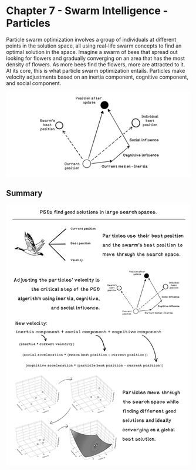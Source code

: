 # Chapter 7 - Swarm Intelligence - Particles
Particle swarm optimization involves a group of individuals at different points in the solution space, all using real-life swarm concepts to find an optimal solution in the space. Imagine a swarm of bees that spread out looking for flowers and gradually converging on an area that has the most density of flowers. As more bees find the flowers, more are attracted to it. At its core, this is what particle swarm optimization entails. Particles make velocity adjustments based on an inertia component, cognitive component, and social component. 

![PSO velocity update](readme_assets/PSO-Velocity-Vis.png)

## Summary
![Chapter 6 summary](readme_assets/Ch7-Summary.png)
